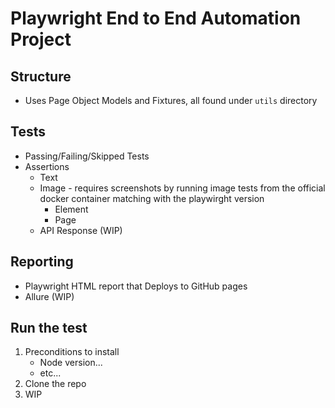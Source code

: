 # Playwright End to End Automation Project
## Structure
- Uses Page Object Models and Fixtures, all found under `utils` directory
## Tests
- Passing/Failing/Skipped Tests
- Assertions
  - Text
  - Image - requires screenshots by running image tests from the official docker container matching with the playwirght version
    - Element
    - Page
  - API Response (WIP)
## Reporting
- Playwright HTML report that Deploys to GitHub pages
- Allure (WIP)
## Run the test
1. Preconditions to install
    - Node version...
    - etc...
2. Clone the repo
3. WIP
